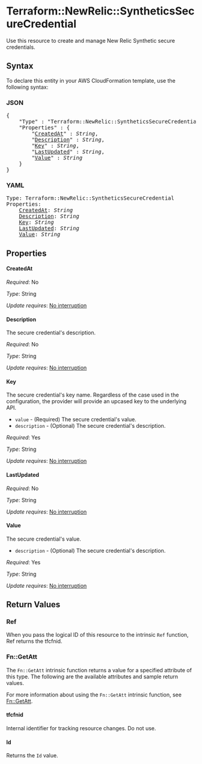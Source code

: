 # Terraform::NewRelic::SyntheticsSecureCredential

Use this resource to create and manage New Relic Synthetic secure credentials.

## Syntax

To declare this entity in your AWS CloudFormation template, use the following syntax:

### JSON

<pre>
{
    "Type" : "Terraform::NewRelic::SyntheticsSecureCredential",
    "Properties" : {
        "<a href="#createdat" title="CreatedAt">CreatedAt</a>" : <i>String</i>,
        "<a href="#description" title="Description">Description</a>" : <i>String</i>,
        "<a href="#key" title="Key">Key</a>" : <i>String</i>,
        "<a href="#lastupdated" title="LastUpdated">LastUpdated</a>" : <i>String</i>,
        "<a href="#value" title="Value">Value</a>" : <i>String</i>
    }
}
</pre>

### YAML

<pre>
Type: Terraform::NewRelic::SyntheticsSecureCredential
Properties:
    <a href="#createdat" title="CreatedAt">CreatedAt</a>: <i>String</i>
    <a href="#description" title="Description">Description</a>: <i>String</i>
    <a href="#key" title="Key">Key</a>: <i>String</i>
    <a href="#lastupdated" title="LastUpdated">LastUpdated</a>: <i>String</i>
    <a href="#value" title="Value">Value</a>: <i>String</i>
</pre>

## Properties

#### CreatedAt

_Required_: No

_Type_: String

_Update requires_: [No interruption](https://docs.aws.amazon.com/AWSCloudFormation/latest/UserGuide/using-cfn-updating-stacks-update-behaviors.html#update-no-interrupt)

#### Description

The secure credential's description.

_Required_: No

_Type_: String

_Update requires_: [No interruption](https://docs.aws.amazon.com/AWSCloudFormation/latest/UserGuide/using-cfn-updating-stacks-update-behaviors.html#update-no-interrupt)

#### Key

The secure credential's key name.  Regardless of the case used in the configuration, the provider will provide an upcased key to the underlying API.
* `value` - (Required) The secure credential's value.
* `description` - (Optional) The secure credential's description.

_Required_: Yes

_Type_: String

_Update requires_: [No interruption](https://docs.aws.amazon.com/AWSCloudFormation/latest/UserGuide/using-cfn-updating-stacks-update-behaviors.html#update-no-interrupt)

#### LastUpdated

_Required_: No

_Type_: String

_Update requires_: [No interruption](https://docs.aws.amazon.com/AWSCloudFormation/latest/UserGuide/using-cfn-updating-stacks-update-behaviors.html#update-no-interrupt)

#### Value

The secure credential's value.
* `description` - (Optional) The secure credential's description.

_Required_: Yes

_Type_: String

_Update requires_: [No interruption](https://docs.aws.amazon.com/AWSCloudFormation/latest/UserGuide/using-cfn-updating-stacks-update-behaviors.html#update-no-interrupt)

## Return Values

### Ref

When you pass the logical ID of this resource to the intrinsic `Ref` function, Ref returns the tfcfnid.

### Fn::GetAtt

The `Fn::GetAtt` intrinsic function returns a value for a specified attribute of this type. The following are the available attributes and sample return values.

For more information about using the `Fn::GetAtt` intrinsic function, see [Fn::GetAtt](https://docs.aws.amazon.com/AWSCloudFormation/latest/UserGuide/intrinsic-function-reference-getatt.html).

#### tfcfnid

Internal identifier for tracking resource changes. Do not use.

#### Id

Returns the <code>Id</code> value.

